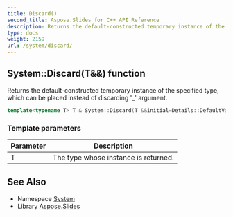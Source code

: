 ```yaml
---
title: Discard()
second_title: Aspose.Slides for C++ API Reference
description: Returns the default-constructed temporary instance of the specified type, which can be placed instead of discarding '_' argument.
type: docs
weight: 2159
url: /system/discard/
---
```

## System::Discard(T\&&) function


Returns the default-constructed temporary instance of the specified type, which can be placed instead of discarding '_' argument.

```cpp
template<typename T> T & System::Discard(T &&initial=Details::DefaultValue<T>())
```


### Template parameters

| Parameter | Description |
| --- | --- |
| T | The type whose instance is returned. |

## See Also

* Namespace [System](../)
* Library [Aspose.Slides](../../)